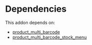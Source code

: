 # Dependencies

This addon depends on:

- [product_multi_barcode](../../../../odoo-bringout-oca-stock-logistics-barcode-product_multi_barcode)
- [product_multi_barcode_stock_menu](../../../../odoo-bringout-oca-stock-logistics-barcode-product_multi_barcode_stock_menu)
